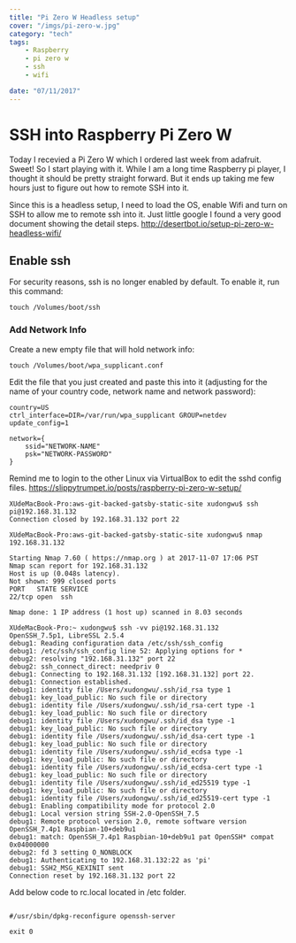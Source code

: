 ```yaml
---
title: "Pi Zero W Headless setup"
cover: "/imgs/pi-zero-w.jpg"
category: "tech"
tags:
    - Raspberry
    - pi zero w
    - ssh
    - wifi

date: "07/11/2017"
---
```


# SSH into Raspberry Pi Zero W

Today I recevied a Pi Zero W which I ordered last week from adafruit. Sweet! So I start playing with it. While I am a long time Raspberry pi player, I thought it should be pretty straight forward. But it ends up taking me few hours just to figure out how to remote SSH into it.

Since this is a headless setup, I need to load the OS, enable Wifi and turn on SSH to allow me to remote ssh into it. Just little google I found a very good document showing the detail steps.
http://desertbot.io/setup-pi-zero-w-headless-wifi/

## Enable ssh

For security reasons, ssh is no longer enabled by default. To enable it, run this command:
```
touch /Volumes/boot/ssh
```

### Add Network Info
Create a new empty file that will hold network info:

```
touch /Volumes/boot/wpa_supplicant.conf
```

Edit the file that you just created and paste this into it (adjusting for the name of your country code, network name and network password):

```
country=US
ctrl_interface=DIR=/var/run/wpa_supplicant GROUP=netdev
update_config=1

network={
    ssid="NETWORK-NAME"
    psk="NETWORK-PASSWORD"
}
```

Remind me to login to the other Linux via VirtualBox to edit the sshd config files.
https://slippytrumpet.io/posts/raspberry-pi-zero-w-setup/


```
XUdeMacBook-Pro:aws-git-backed-gatsby-static-site xudongwu$ ssh pi@192.168.31.132
Connection closed by 192.168.31.132 port 22
```


```
XUdeMacBook-Pro:aws-git-backed-gatsby-static-site xudongwu$ nmap 192.168.31.132

Starting Nmap 7.60 ( https://nmap.org ) at 2017-11-07 17:06 PST
Nmap scan report for 192.168.31.132
Host is up (0.048s latency).
Not shown: 999 closed ports
PORT   STATE SERVICE
22/tcp open  ssh

Nmap done: 1 IP address (1 host up) scanned in 8.03 seconds
```


```
XUdeMacBook-Pro:~ xudongwu$ ssh -vv pi@192.168.31.132
OpenSSH_7.5p1, LibreSSL 2.5.4
debug1: Reading configuration data /etc/ssh/ssh_config
debug1: /etc/ssh/ssh_config line 52: Applying options for *
debug2: resolving "192.168.31.132" port 22
debug2: ssh_connect_direct: needpriv 0
debug1: Connecting to 192.168.31.132 [192.168.31.132] port 22.
debug1: Connection established.
debug1: identity file /Users/xudongwu/.ssh/id_rsa type 1
debug1: key_load_public: No such file or directory
debug1: identity file /Users/xudongwu/.ssh/id_rsa-cert type -1
debug1: key_load_public: No such file or directory
debug1: identity file /Users/xudongwu/.ssh/id_dsa type -1
debug1: key_load_public: No such file or directory
debug1: identity file /Users/xudongwu/.ssh/id_dsa-cert type -1
debug1: key_load_public: No such file or directory
debug1: identity file /Users/xudongwu/.ssh/id_ecdsa type -1
debug1: key_load_public: No such file or directory
debug1: identity file /Users/xudongwu/.ssh/id_ecdsa-cert type -1
debug1: key_load_public: No such file or directory
debug1: identity file /Users/xudongwu/.ssh/id_ed25519 type -1
debug1: key_load_public: No such file or directory
debug1: identity file /Users/xudongwu/.ssh/id_ed25519-cert type -1
debug1: Enabling compatibility mode for protocol 2.0
debug1: Local version string SSH-2.0-OpenSSH_7.5
debug1: Remote protocol version 2.0, remote software version OpenSSH_7.4p1 Raspbian-10+deb9u1
debug1: match: OpenSSH_7.4p1 Raspbian-10+deb9u1 pat OpenSSH* compat 0x04000000
debug2: fd 3 setting O_NONBLOCK
debug1: Authenticating to 192.168.31.132:22 as 'pi'
debug1: SSH2_MSG_KEXINIT sent
Connection reset by 192.168.31.132 port 22
```

Add below code to rc.local located in /etc folder.
```

#/usr/sbin/dpkg-reconfigure openssh-server

exit 0
```